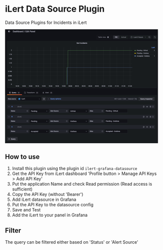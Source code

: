 # iLert Data Source Plugin

Data Source Plugins for Incidents in iLert

![preview](https://raw.githubusercontent.com/iLert/grafana-ilert/master/src/img/screenshot.png)

## How to use

1. Install this plugin using the plugin id `ilert-grafana-datasource`
2. Get the API Key from iLert dashboard 'Profile button > Manage API Keys > Add API Key'
3. Put the application Name and check Read permission (Read access is sufficient)
4. Copy the API Key (without 'Bearer')
5. Add iLert datasource in Grafana
6. Put the API Key to the datasource config
7. Save and Test
8. Add the iLert to your panel in Grafana

## Filter

The query can be filtered either based on 'Status' or 'Alert Source'
